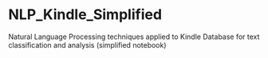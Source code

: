 # NLP_Kindle_Simplified
Natural Language Processing techniques applied to Kindle Database for text classification and analysis (simplified notebook)
